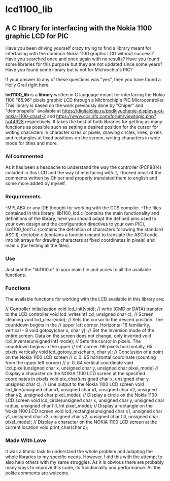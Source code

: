 # lcd1100_lib

## A C library for interfacing with the Nokia 1100 graphic LCD for PIC

Have you been driving yourself crazy trying to find a library meant for interfacing with the common Nokia 1100 graphic LCD without success? Have you searched once and once again with no results? Have you found some libraries for this purpose but they are not updated since some years? Have you found some library but is not for Michrochip's PIC? 

If your answer to any of these questions was "yes", then you have found a Holly Grail right here.

**lcd1100_lib** is a **library** written in C language meant for interfacing the Nokia 1100 "65.96" pixels graphic LCD through a Michrochip's PIC Microcontroller. This library is based on the work previously done by "Chiper" and "demonspells" available at https://digitalchip.ru/podklyuchenie-displeya-ot-nokia-1100-chast-2 and https://www.ccsinfo.com/forum/viewtopic.php?t=44928 respectively. It takes the best of both libraries for getting as many functions as possible such as setting a desired position for the cursor for writing characters in character sizes or pixels, drawing circles, lines, pixels and rectangles at fixed positions on the screen, writing characters in wide mode for titles and more.

### All commented

As it has been a headache to understand the way the controller (PCF8814) included in this LCD and the way of interfacing with it, I tooked most of the comments written by Chiper and properly translated them to english and some more added by myself.

### Requirements

-MPLABX or any IDE thought for working with the CCS compiler.
-The files contained in this library: lib1100_lcd.c (contains the main functionality and definitions of the library, here you should adapt the defined pins used to your own design and the configuration directives to your own PIC), lcd1100_font1.c (contains the definition of characters following the standard ASCII), dectobin.c (contains a function meant to translate the ASCII code into bit arrays for drawing characters at fixed coordinates in pixels) and main.c (for testing all the files).

### Use

Just add the "lib1100.c" to your main file and acces to all the available functions.

### Functions

The available functions for working with the LCD available in this library are:

// Controller initialization
void lcd_init(void);
// write (CMD or DATA) transfer to the LCD controller
void lcd_write(int1 cd, unsigned char c);
// Screen cleaning
void lcd_clear(void);
// Sets the cursor to the desired position. The countdown begins in the
// upper left corner. Horizontal 16 familiarity, vertical - 8
void gotoxy(char x, char y);
// Set the inversion mode of the entire screen. Data on the screen does not change, only inverted
void lcd_inverse(unsigned int1 mode);
// Sets the cursor in pixels. The countdown begins in the upper
// left corner. 96 pixels horizontally, 65 pixels vertically
void lcd_gotoxy_pix(char x, char y);
// Conclusion of a point on the Nokia 1100 LCD screen
//  x: 0..95  horizontal coordinate (counting from the upper left corner)
//	y: 0..64  vertical coordinate
void lcd_pixel(unsigned char x, unsigned char y, unsigned char pixel_mode)
// Display a character on the NOKIA 1100 LCD screen at the specified coordinates in pixels
void pix_char(unsigned char x, unsigned char y, unsigned char c);
// Line output to the Nokia 1100 LCD screen
void lcd_line(unsigned char x1, unsigned char y1, unsigned char x2, unsigned char y2, unsigned char pixel_mode);
// Display a circle on the Nokia 1100 LCD screen
void lcd_circle(unsigned char x, unsigned char y, unsigned char radius, unsigned char fill, int pixel_mode);
// Display a rectangle on the Nokia 1100 LCD screen
void lcd_rectangle(unsigned char x1, unsigned char y1, unsigned char x2, unsigned char y2, unsigned char fill, unsigned char pixel_mode);
// Display a character on the NOKIA 1100 LCD screen at the current location
void print_char(char c);

### Made With Love

It was a titanic task to understand the whole problem and adapting the whole libraries to my specific needs. However, I did this with the attempt to also help others with my same struggles. As it is obvious there are probably many ways to improve this code, its functionality and performance. All the polite comments are welcome.
